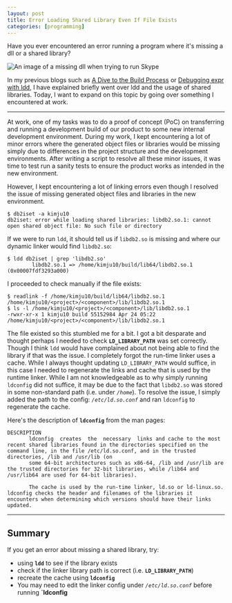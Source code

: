```yaml
---
layout: post
title: Error Loading Shared Library Even If File Exists
categories: [programming]
---
```


Have you ever encountered an error running a program where it's missing a dll or a shared library? 

![An image of a missing dll when trying to run Skype](https://filestore.community.support.microsoft.com/api/images/21f18fc5-2ff9-4fc8-a4b3-3734461b5b10)

In my previous blogs such as [A Dive to the Build Process](https://zakuarbor.github.io/blog/building-code/) or [Debugging expr with ldd](https://zakuarbor.github.io/blog/ldd-to-debug-expr/), I have explained briefly went over 
ldd and the usage of shared libraries. Today, I want to expand on this topic by going over something I encountered at work.

---

At work, one of my tasks was to do a proof of concept (PoC) on transferring and running a development build of our product to some new internal development environment.
During my work, I kept encountering a lot of minor errors where the generated object files or libraries would be missing simply due to differences in the project structure and the development environments. 
After writing a script to resolve all these minor issues, it was time to test run a sanity tests to ensure the product works as intended in the new environment.

However, I kept encountering a lot of linking errors even though I resolved the issue of missing generated object files and libraries in the new environment.
```shell
$ db2iset -a kimju10
db2iset: error while loading shared libraries: libdb2.so.1: cannot open shared object file: No such file or directory
```

If we were to run `ldd`, it should tell us if `libdb2.so` is missing and where our dynamic linker would find `libdb2.so`:
```shell
$ ldd db2iset | grep 'libdb2.so' 
        libdb2.so.1 => /home/kimju10/build/lib64/libdb2.so.1 (0x00007fdf3293a000)
```

I proceeded to check manually if the file exists:
```shell
$ readlink -f /home/kimju10/build/lib64/libdb2.so.1
/home/kimju10/<project>/<component>/lib/libdb2.so.1
$ ls -l /home/kimju10/<project>/<component>/lib/libdb2.so.1
-rwxr-xr-x 1 kimju10 build 55152984 Apr 24 05:22 /home/kimju10/<project>/<component>/lib/libdb2.so.1
```

The file existed so this stumbled me for a bit. I got a bit desparate and thought perhaps I needed to check <b>`LD_LIBRARY_PATH`</b> was set correctly. Though I think `ldd` would have complained about not being able to find the library if 
that was the issue. I completely forgot the run-time linker uses a cache. While I always thought updating `LD_LIBRARY_PATH` would suffice, in this case I needed to regenerate the links and cache that is used by the runtime linker.
While I am not knowledgeable as to why simply running `ldconfig` did not suffice, it may be due to the fact that `libdb2.so` was stored in some non-standard path (i.e. under <i>`/home`</i>). 
To resolve the issue, I simply added the path to the config: <i>`/etc/ld.so.conf`</i> and ran `ldconfig` to regenerate the cache.


Here's the description of <b>`ldconfig`</b> from the man pages:
```shell
DESCRIPTION
       ldconfig  creates  the  necessary  links and cache to the most recent shared libraries found in the directories specified on the command line, in the file /etc/ld.so.conf, and in the trusted directories, /lib and /usr/lib (on
       some 64-bit architectures such as x86-64, /lib and /usr/lib are the trusted directories for 32-bit libraries, while /lib64 and /usr/lib64 are used for 64-bit libraries).

       The cache is used by the run-time linker, ld.so or ld-linux.so.  ldconfig checks the header and filenames of the libraries it encounters when determining which versions should have their links updated.
```

---

## Summary

If you get an error about missing a shared library, try:
* using <b>`ldd`</b> to see if the library exists
* check if the linker library path is correct (i.e. <b>`LD_LIBRARY_PATH`</b>)
* recreate the cache using <b>`ldconfig`</b>
* You may need to edit the linker config under <i>`/etc/ld.so.conf`</i> before running <b>`ldconfig</b>

